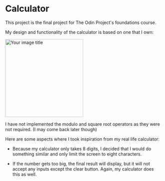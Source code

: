 # Calculator


This project is the final project for The Odin Project's foundations course.

My design and functionality of the calculator is based on one that I own: 

<img src="https://user-images.githubusercontent.com/47703791/147391881-5f999c47-6841-49fd-823a-dbe1bd580e26.jpg" alt="Your image title" width="250"/>

I have not implemented the modulo and square root operators as they were not required. (I may come back later though) 

Here are some aspects where I took inspiration from my real life calculator:

- Because my calculator only takes 8 digits, I decided that I would do something similar and only limit the screen to eight characters.  

- If the number gets too big, the final result will display, but it will not accept any inputs except the clear button. Again, my calculator 
does this as well. 
